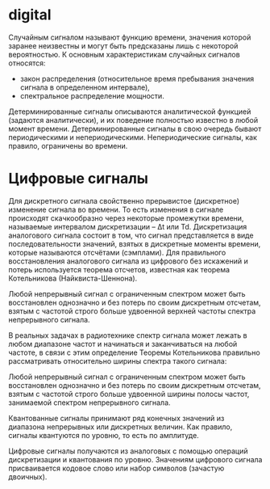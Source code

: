 # digital
Случайным сигналом называют функцию времени, значения которой заранее неизвестны и могут быть предсказаны лишь с некоторой вероятностью. К основным характеристикам случайных сигналов относятся:

- закон распределения (относительное время пребывания значения сигнала в определенном интервале),
- спектральное распределение мощности.

Детерминированные сигналы описываются аналитической функцией (задаются аналитически), и их поведение полностью известно в любой момент времени. Детерминированные сигналы в свою очередь бывают периодическими и непериодическими. Непериодические сигналы, как правило, ограничены во времени.

# Цифровые сигналы

Для дискретного сигнала свойственно прерывистое (дискретное) изменение сигнала во времени. То есть изменения в сигнале происходят скачкообразно через некоторые промежутки времени, называемые интервалом дискретизации – Δt или Td. Дискретизация аналогового сигнала состоит в том, что сигнал представляется в виде последовательности значений, взятых в дискретные моменты времени, которые называются отсчётами (сэмплами).
Для правильного восстановления аналогового сигнала из цифрового без искажений и потерь используется теорема отсчетов, известная как теорема Котельникова (Найквиста-Шеннона).

Любой непрерывный сигнал с ограниченным спектром может быть восстановлен однозначно и без потерь по своим дискретным отсчетам, взятым с частотой строго больше удвоенной верхней частоты спектра непрерывного сигнала.

В реальных задачах в радиотехнике спектр сигнала может лежать в любом диапазоне частот и начинаться и заканчиваться на любой частоте, в связи с этим определение Теоремы Котельникова правильно рассматривать относительно ширины спектра такого сигнала:

Любой непрерывный сигнал с ограниченным спектром может быть восстановлен однозначно и без потерь по своим дискретным отсчетам, взятым с частотой строго больше удвоенной ширины полосы частот, занимаемой спектром непрерывного сигнала.

Квантованные сигналы принимают ряд конечных значений из диапазона непрерывных или дискретных величин. Как правило, сигналы квантуются по уровню, то есть по амплитуде.

Цифровые сигналы получаются из аналоговых с помощью операций дискретизации и квантования по уровню. Значениям цифрового сигнала присваивается кодовое слово или набор символов (зачастую двоичных).